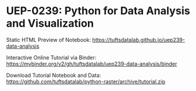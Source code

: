 # UEP-0239: Python for Data Analysis and Visualization

Static HTML Preview of Notebook: https://tuftsdatalab.github.io/uep239-data-analysis

Interactive Online Tutorial via Binder: https://mybinder.org/v2/gh/tuftsdatalab/uep239-data-analysis/binder

Download Tutorial Notebook and Data: https://github.com/tuftsdatalab/python-raster/archive/tutorial.zip
